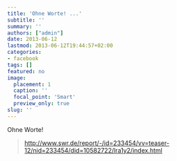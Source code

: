 ```yaml
---
title: 'Ohne Worte! ...'
subtitle: ''
summary: ''
authors: ["admin"]
date: 2013-06-12
lastmod: 2013-06-12T19:44:57+02:00
categories:
- facebook
tags: []
featured: no
image:
  placement: 1
  caption: ''
  focal_point: 'Smart'
  preview_only: true
slug: ''
---
```

Ohne Worte!
> http://www.swr.de/report/-/id=233454/vv=teaser-12/nid=233454/did=10582722/lra1y2/index.html

